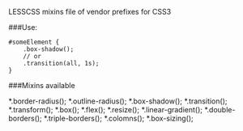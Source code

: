 LESSCSS mixins file of vendor prefixes for CSS3

###Use:

	#someElement {
		.box-shadow();
		// or
		.transition(all, 1s);
	}

###Mixins available

*.border-radius();
*.outline-radius();
*.box-shadow();
*.transition();
*.transform();
*.box();
*.flex();
*.resize();
*.linear-gradient();
*.double-borders();
*.triple-borders();
*.colomns();
*.box-sizing();